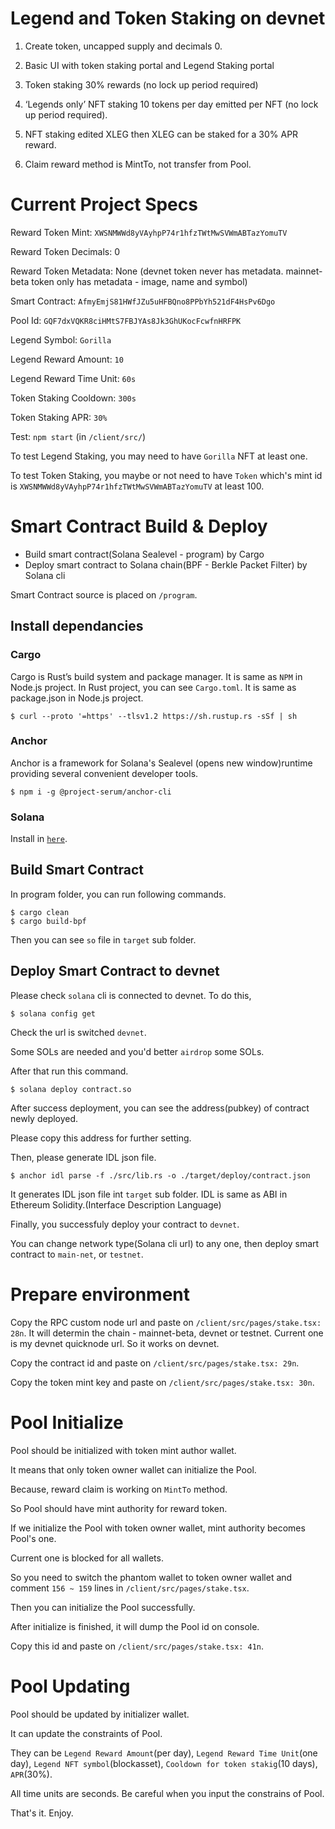 # Legend and Token Staking on devnet

1. Create token, uncapped supply and decimals 0.

2. Basic UI with token staking portal and Legend Staking portal

3. Token staking 30% rewards (no lock up period required)

4. ‘Legends only’ NFT staking 10 tokens per day emitted per NFT (no lock up period required).

5. NFT staking edited XLEG then XLEG can be staked for a 30% APR reward.

6. Claim reward method is MintTo, not transfer from Pool.

# Current Project Specs

Reward Token Mint:          `XWSNMWWd8yVAyhpP74r1hfzTWtMwSVWmABTazYomuTV`

Reward Token Decimals:      0

Reward Token Metadata:      None (devnet token never has metadata. mainnet-beta token only has metadata - image, name and symbol)

Smart Contract:             `AfmyEmjS81HWfJZu5uHFBQno8PPbYh521dF4HsPv6Dgo`

Pool Id:                    `GQF7dxVQKR8ciHMtS7FBJYAs8Jk3GhUKocFcwfnHRFPK`

Legend Symbol:              `Gorilla`

Legend Reward Amount:       `10`

Legend Reward Time Unit:    `60s`

Token Staking Cooldown:     `300s`

Token Staking APR:          `30%`

Test:                       `npm start` (in `/client/src/`)

To test Legend Staking, you may need to have `Gorilla` NFT at least one.

To test Token Staking, you maybe or not need to have `Token` which's mint id is `XWSNMWWd8yVAyhpP74r1hfzTWtMwSVWmABTazYomuTV` at least 100.

# Smart Contract Build & Deploy

- Build smart contract(Solana Sealevel - program) by Cargo
- Deploy smart contract to Solana chain(BPF - Berkle Packet Filter) by Solana cli

Smart Contract source is placed on `/program`.

## Install dependancies

### Cargo

Cargo is Rust’s build system and package manager. It is same as `NPM` in Node.js project.
In Rust project, you can see `Cargo.toml`. It is same as package.json in Node.js project.

```
$ curl --proto '=https' --tlsv1.2 https://sh.rustup.rs -sSf | sh
```

### Anchor

Anchor is a framework for Solana's Sealevel (opens new window)runtime providing several convenient developer tools.

```
$ npm i -g @project-serum/anchor-cli
```

### Solana

Install in [`here`](https://docs.solana.com/cli/install-solana-cli-tools).

## Build Smart Contract

In program folder, you can run following commands.

```
$ cargo clean
$ cargo build-bpf
```
Then you can see `so` file in `target` sub folder.

## Deploy Smart Contract to devnet

Please check `solana` cli is connected to devnet.
To do this,

```
$ solana config get
```

Check the url is switched `devnet`.

Some SOLs are needed and you'd better `airdrop` some SOLs.

After that run this command.

```
$ solana deploy contract.so
```

After success deployment, you can see the address(pubkey) of contract newly deployed.

Please copy this address for further setting.

Then, please generate IDL json file.

```
$ anchor idl parse -f ./src/lib.rs -o ./target/deploy/contract.json
```

It generates IDL json file int `target` sub folder.
IDL is same as ABI in Ethereum Solidity.(Interface Description Language)

Finally, you successfuly deploy your contract to `devnet`.

You can change network type(Solana cli url) to any one, then deploy smart contract to `main-net`, or `testnet`.

# Prepare environment

Copy the RPC custom node url and paste on `/client/src/pages/stake.tsx: 28n`.
It will determin the chain - mainnet-beta, devnet or testnet.
Current one is my devnet quicknode url.
So it works on devnet.

Copy the contract id and paste on `/client/src/pages/stake.tsx: 29n`.

Copy the token mint key and paste on `/client/src/pages/stake.tsx: 30n`.

# Pool Initialize

Pool should be initialized with token mint author wallet.

It means that only token owner wallet can initialize the Pool.

Because, reward claim is working on `MintTo` method.

So Pool should have mint authority for reward token.

If we initialize the Pool with token owner wallet, mint authority becomes Pool's one.

Current one is blocked for all wallets.

So you need to switch the phantom wallet to token owner wallet and comment `156 ~ 159` lines in `/client/src/pages/stake.tsx`.

Then you can initialize the Pool successfully.

After initialize is finished, it will dump the Pool id on console.

Copy this id and paste on `/client/src/pages/stake.tsx: 41n`.

# Pool Updating

Pool should be updated by initializer wallet.

It can update the constraints of Pool.

They can be `Legend Reward Amount`(per day), `Legend Reward Time Unit`(one day), `Legend NFT symbol`(blockasset), `Cooldown for token stakig`(10 days), `APR`(30%).

All time units are seconds. Be careful when you input the constrains of Pool.


That's it.
Enjoy.